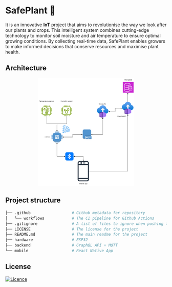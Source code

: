 # SafePlant 🌱

It is an innovative **IoT** project that aims to revolutionise the way we look after our plants and crops. This intelligent system combines cutting-edge technology to monitor soil moisture and air temperature to ensure optimal growing conditions. By collecting real-time data, SafePlant enables growers to make informed decisions that conserve resources and maximise plant health.

## Architecture

<p align="center" width="100%">
    <img width="59%" src="./architecture.png">
</p>

## Project structure

```bash
├── .github                  # Github metadata for repository
│   └── workflows            # The CI pipeline for Github Actions
├── .gitignore               # A list of files to ignore when pushing to Github
├── LICENSE                  # The license for the project
├── README.md                # The main readme for the project
├── hardware                 # ESP32
├── backend                  # GraphQL API + MQTT
└── mobile                   # React Native App
```

## License
[![Licence](https://img.shields.io/github/license/michalszc/SafePlant?style=for-the-badge)](./LICENSE)